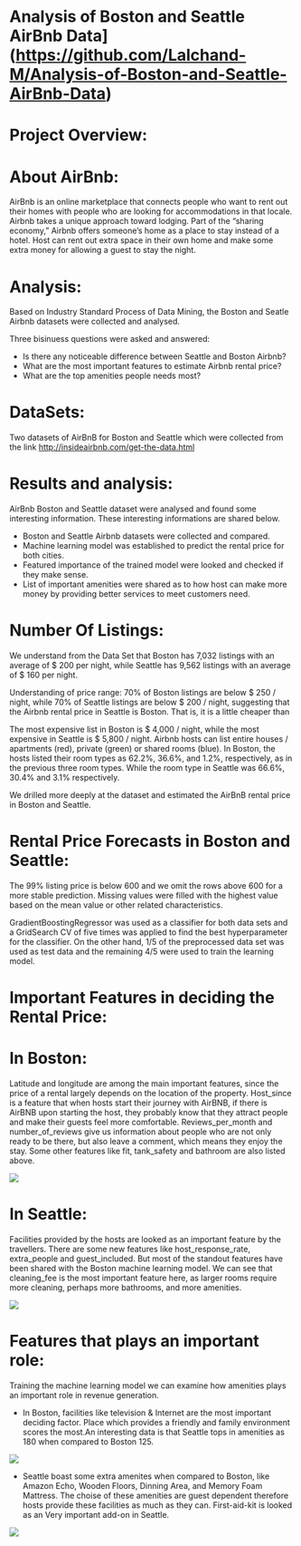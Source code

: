 # Analysis of Boston and Seattle AirBnb Data](https://github.com/Lalchand-M/Analysis-of-Boston-and-Seattle-AirBnb-Data)

# Project Overview:

# About AirBnb:

AirBnb is an online marketplace that connects people who want to rent out their homes with people who are looking for accommodations in that locale. Airbnb takes a unique approach toward lodging. Part of the “sharing economy,” Airbnb offers someone’s home as a place to stay instead of a hotel. Host can rent out extra space in their own home and make some extra money for allowing a guest to stay the night.

# Analysis:

Based on Industry Standard Process of Data Mining, the Boston and Seatle Airbnb datasets were collected and analysed. 

Three bisinuess questions were asked and answered:

* Is there any noticeable difference between Seattle and Boston Airbnb?
* What are the most important features to estimate Airbnb rental price?
* What are the top amenities people needs most?

# DataSets:

Two datasets of AirBnB for Boston and Seattle which were collected from the link  http://insideairbnb.com/get-the-data.html

# Results and analysis:

AirBnb Boston and Seattle dataset were analysed and found some interesting information. These interesting informations are shared below.

* Boston and Seattle Airbnb datasets were collected and compared.
* Machine learning model was established to predict the rental price for both cities.
* Featured importance of the trained model were looked and checked if they make sense.
* List of important amenities were shared as to how host can make more money by providing better services to meet customers need.

# Number Of Listings: 

We understand from the Data Set that Boston has 7,032 listings with an average of $ 200 per night, while Seattle has 9,562 listings with an average of $ 160 per night.

Understanding of price range: 70% of Boston listings are below $ 250 / night, while 70% of Seattle listings are below $ 200 / night, suggesting that the Airbnb rental price in Seattle is Boston. That is, it is a little cheaper than

The most expensive list in Boston is $ 4,000 / night, while the most expensive in Seattle is $ 5,800 / night.
Airbnb hosts can list entire houses / apartments (red), private (green) or shared rooms (blue). In Boston, the hosts listed their room types as 62.2%, 36.6%, and 1.2%, respectively, as in the previous three room types. While the room type in Seattle was 66.6%, 30.4% and 3.1% respectively.

We drilled more deeply at the dataset and estimated the AirBnB rental price in Boston and Seattle.

# Rental Price Forecasts in Boston and Seattle:

The 99% listing price is below 600 and we omit the rows above 600 for a more stable prediction. Missing values ​​were filled with the highest value based on the mean value or other related characteristics.

GradientBoostingRegressor was used as a classifier for both data sets and a GridSearch CV of five times was applied to find the best hyperparameter for the classifier. On the other hand, 1/5 of the preprocessed data set was used as test data and the remaining 4/5 were used to train the learning model.


# Important Features in deciding the Rental Price:

# In Boston:

Latitude and longitude are among the main important features, since the price of a rental largely depends on the location of the property. Host_since is a feature that when hosts start their journey with AirBNB, if there is AirBNB upon starting the host, they probably know that they attract people and make their guests feel more comfortable. Reviews_per_month and number_of_reviews give us information about people who are not only ready to be there, but also leave a comment, which means they enjoy the stay. Some other features like fit, tank_safety and bathroom are also listed above.

![](/images/image1.png)

# In Seattle:

Facilities provided by the hosts are looked as an important feature by the travellers. There are some new features like host_response_rate, extra_people and guest_included. But most of the standout features have been shared with the Boston machine learning model. We can see that cleaning_fee is the most important feature here, as larger rooms require more cleaning, perhaps more bathrooms, and more amenities.

![](/images/image2.png)

# Features that plays an important role:

Training the machine learning model we can examine how amenities plays an important role in revenue generation. 

* In Boston, facilities like television & Internet are the most important deciding factor. Place which provides a friendly and family environment scores the most.An interesting data is that Seattle tops in amenities as 180 when compared to Boston 125.

![](/images/image3.png)

* Seattle boast some extra amenites when compared to Boston, like Amazon Echo, Wooden Floors, Dinning Area, and Memory Foam Mattress. The choise of these amenities are guest dependent therefore hosts provide these facilities as much as they can. First-aid-kit is looked as an Very important add-on in Seattle.

![](/images/image4.png)

